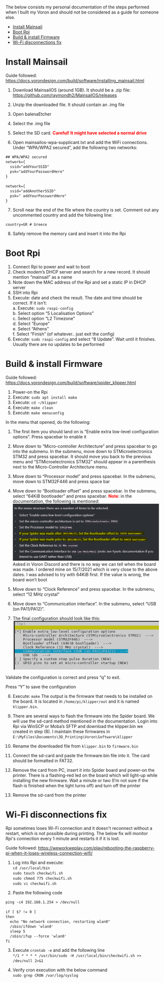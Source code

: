 The below consists my personal documentation of the steps performed when I built my Voron and should not be considered as a guide for someone else.

- [Install Mainsail](#install-mainsail)
- [Boot Rpi](#boot-rpi)
- [Build & install Firmware](#build---install-firmware)
- [Wi-Fi disconnections fix](#Wi-Fi-disconnections-fix)

# Install Mainsail

Guide followed: https://docs.vorondesign.com/build/software/installing_mainsail.html
1)	Download MainsailOS (around 1GB). It should be a .zip file: https://github.com/raymondh2/MainsailOS/releases

2)	Unzip the downloaded file. It should contain an .img file

3)	Open balenaEtcher

4)	Select the .img file

5)	Select the SD card. <span style="color:red">**Careful! It might have selected a normal drive**</span>

6)	Open mainsailos-wpa-supplicant.txt and add the WiFi connections. Under “WPA/WPA2 secured”, add the following two networks:

```
## WPA/WPA2 secured
network={
  ssid="addYourSSID"
  psk="addYourPasswordHere"
}

network={
  ssid="addAnotherSSID"
  psk=" addYourPasswordHere"
}
```

7)	Scroll near the end of the file where the country is set. Comment out any uncommented country and add the following line:

```
country=GR # Greece
```

8)	Safely remove the memory card and insert it into the Rpi

# Boot Rpi

1)	Connect Rpi to power and wait to boot
2)	Check modem’s DHCP server and search for a new record. It should mention “mainsail” as a name
3)	Note down the MAC address of the Rpi and set a static IP in DHCP server
4)	SSH into Rpi
5)	Execute: date and check the result. The date and time should be correct. If it isn’t:  
a.	Execute: `sudo raspi-config`  
b.	Select option “5 Localisation Options”  
c.	Select option “L2 Timezone”  
d.	Select “Europe”  
e.	Select “Athens”  
f.	Select “Finish” (of whatever.. just exit the config)  
6)	Execute: `sudo raspi-config` and select “8 Update”. Wait until it finishes. Usually there are no updates to be performed

# Build & install Firmware

Guide followed: https://docs.vorondesign.com/build/software/spider_klipper.html
1)	Power-on the Rpi
2)	Execute: `sudo apt install make`
3)	Execute: `cd ~/klipper`
4)	Execute: `make clean`
5)	Execute: `make menuconfig`

In the menu that opened, do the following:
1)	The first item you should land on is “Enable extra low-level configuration options”. Press spacebar to enable it
2)	Move down to “Micro-controller Architecture” and press spacebar to go into the submenu. In the submenu, move down to STMicroelectronics STM32 and press spacebar. It should move you back to the previous menu and “STMicroelectronics STM32” should appear in a parenthesis next to the Micro-Controller Architecture menu.
3)	Move down to “Processor model” and press spacebar. In the submenu, move down to STM32F446 and press space bar
4)	Move down to “Bootloader offset” and press spacebar. In the submenu, select “64KiB bootloader” and press spacebar. <span style="color:red">**Note**</span>: in the documentation, the following is mentioned:  
![bootloader_offset](https://github.com/EvripB/3Dprinting/blob/main/Voron/Installation/images/bootloader_offset.png?raw=true)  
Asked in Voron Discord and there is no way we can tell when the board was made. I ordered mine on 15/7/2021 which is very close to the above dates. I was advised to try with 64KiB first. If the value is wrong, the board won’t boot  

5)	Move down to “Clock Reference” and press spacebar. In the submenu, select “12 MHz crystal”
6)	Move down to “Communication interface”. In the submenu, select “USB (on PA11/PA12)”.
7)	The final configuration should look like this:  
![make_config](https://github.com/EvripB/3Dprinting/blob/main/Voron/Installation/images/make_config.png?raw=true)

Validate the configuration is correct and press “q” to exit.  

Press “Y” to save the configuration

8)	Execute: `make`
The output is the firmware that needs to be installed on the board. It is located in `/home/pi/klipper/out` and it is named `klipper.bin`.

9)	There are several ways to flash the firmware into the Spider board. We will use the sd-card method mentioned in the documentation. Login into Rpi via WinSCP or Moba’s SFTP and download the klipper.bin we created in step (8). I maintain these firmwares in `E:\MyFiles\Documents\3D_Printing\Voron\Software\klipper`  
10)	Rename the downloaded file from `klipper.bin` to `firmware.bin`  
11)	Connect the sd-card and paste the firmware.bin file into it. The card should be formatted in FAT32.  
12)	Remove the card from PC, insert it into Spider board and power-on the printer. There is a flashing-red led on the board which will light-up while installing the new firmware. Wait a minute or two (I’m not sure if the flash is finished when the light turns off) and turn off the printer
13)	Remove the sd-card from the printer  


# Wi-Fi disconnections fix

Rpi sometimes loses Wi-Fi connection and it doesn't reconnect without a restart, which is not possible during printing. The below fix will monitor Rpi's connection every 1 minute and restarts it if it is lost.

Guide followed: https://weworkweplay.com/play/rebooting-the-raspberry-pi-when-it-loses-wireless-connection-wifi/

1)	Log into Rpi and execute:  
`cd /usr/local/bin`  
`sudo touch checkwifi.sh`  
`sudo chmod 775 checkwifi.sh`  
`sudo vi checkwifi.sh`  

2)	Paste the following code
```
ping -c4 192.168.1.254 > /dev/null

if [ $? != 0 ]
then
  echo "No network connection, restarting wlan0"
  /sbin/ifdown 'wlan0'
  sleep 5
  /sbin/ifup --force 'wlan0'
fi
```
3)	Execute `crontab -e` and add the following line  
```*/1 * * * * /usr/bin/sudo -H /usr/local/bin/checkwifi.sh >> /dev/null 2>&1```

4)	Verify cron execution with the below command  
```sudo grep CRON /var/log/syslog```
